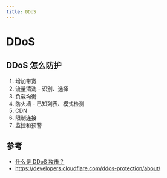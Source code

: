 ```yaml
---
title: DDoS
---
```


# DDoS

## DDoS 怎么防护

1. 增加带宽
2. 流量清洗 - 识别、选择
3. 负载均衡
4. 防火墙 - 已知列表、模式检测
5. CDN
6. 限制连接
7. 监控和预警

## 参考

- [什么是 DDoS 攻击？](https://www.cloudflare.com/zh-cn/learning/ddos/what-is-a-ddos-attack/)
- https://developers.cloudflare.com/ddos-protection/about/
